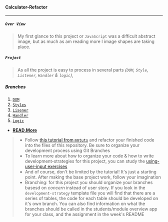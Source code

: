 #### Calculator-Refactor
****
##### `Over View`

> My first glance to this project or `JavaScript` was a difficult abstract image, but as much as am reading more I image shapes are taking place.

##### `Project`

> As all the project is easy to process in several parts *(`DOM`, `Style`, `Listener`, `Handler` & `logic`)*, 

##### Branches

1) [`DOM`](https://github.com/shoaib-zaheer/calculator-refactor/blob/handler/descraptionAll/DOM.md)
2) [`Styles`](https://github.com/shoaib-zaheer/calculator-refactor/blob/handler/descraptionAll/styles.md)
3) [`Lisener`](https://github.com/shoaib-zaheer/calculator-refactor/blob/handler/descraptionAll/Listener.md)
4) [`Handler`](https://github.com/shoaib-zaheer/calculator-refactor/blob/handler/descraptionAll/handler.md)
5) [`Logic`]()

- [**READ.More**](https://github.com/shoaib-zaheer/calculator-refactor/blob/master/development-strategy.md)


> * Follow [this tutorial from `mmtuts`](https://www.youtube.com/watch?v=qQEYAOPWDzk) and refactor your finished code into the files of this repository.  Be sure to organize your development process using Git Branches
> * To learn more about how to organize your code & how to write development-strategies for this project, you can study the [using-user-input exercises](https://github.com/hackyourfuturebelgium/using-user-input)
> * And of course, don't be limited by the tutorial!  It's just a starting point.  After making the base project work, follow your imagination
> * Branching: for this project you should organize your branches basesd on _concern_ instead of user story.  If you look in the `development-strategy` template file you will find that there are a series of tables, the code for each table should be developed on it's own branch.  You can also find information on what the branches should be called in the students/module overview app for your class, and the assignment in the week's README
